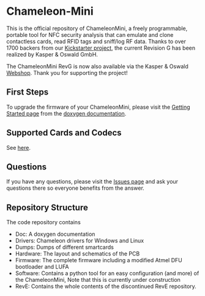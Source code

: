 Chameleon-Mini
==============
This is the official repository of ChameleonMini, a freely programmable, portable tool for NFC security analysis that can emulate and clone contactless cards, read RFID tags and sniff/log RF data. Thanks to over 1700 backers from our [Kickstarter project](https://www.kickstarter.com/projects/1980078555/chameleonmini-a-versatile-nfc-card-emulator-and-mo), the current Revision G has been realized by Kasper & Oswald GmbH.

The ChameleonMini RevG is now also available via the Kasper & Oswald [Webshop](https://shop.kasper.it/). Thank you for supporting the project!


First Steps
-----------
To upgrade the firmware of your ChameleonMini, please visit the [Getting Started page](http://rawgit.com/emsec/ChameleonMini/master/Doc/Doxygen/html/Page_GettingStarted.html) from the [doxygen documentation](http://rawgit.com/emsec/ChameleonMini/master/Doc/Doxygen/html/index.html).

Supported Cards and Codecs
--------------------------
See [here](https://github.com/emsec/ChameleonMini/wiki/Supported-Cards-and--Codecs).


Questions
---------
If you have any questions, please visit the [Issues page](https://github.com/emsec/ChameleonMini/issues) and ask your questions there so everyone benefits from the answer.


Repository Structure
--------------------
The code repository contains
* Doc: A doxygen documentation 
* Drivers: Chameleon drivers for Windows and Linux
* Dumps: Dumps of different smartcards
* Hardware: The layout and schematics of the PCB
* Firmware: The complete firmware including a modified Atmel DFU bootloader and LUFA
* Software: Contains a python tool for an easy configuration (and more) of the ChameleonMini, Note that this is currently under construction
* RevE: Contains the whole contents of the discontinued RevE repository.
